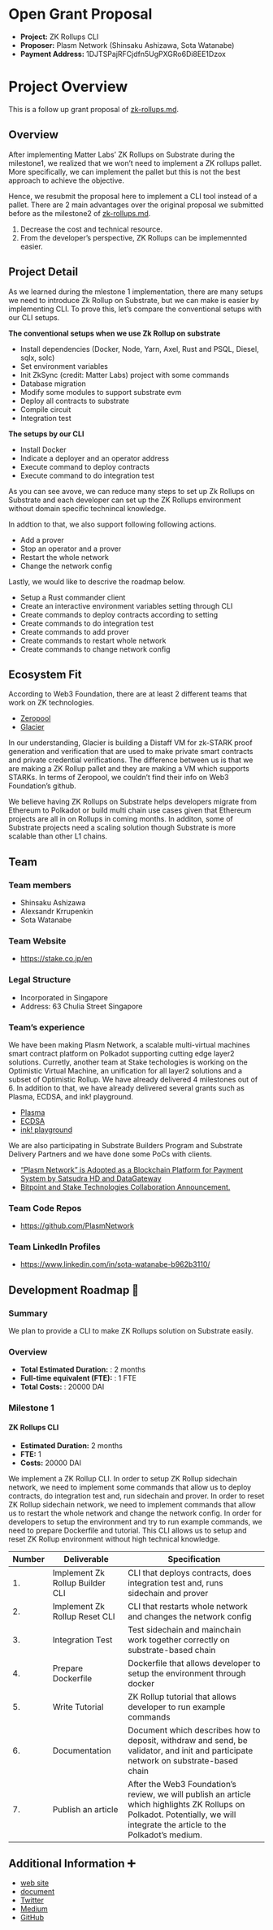 # Open Grant Proposal

* **Project:**  ZK Rollups CLI
* **Proposer:** Plasm Network (Shinsaku Ashizawa, Sota Watanabe)
* **Payment Address:**  1DJTSPajRFCjdfn5UgPXGRo6Di8EE1Dzox

# Project Overview
This is a follow up grant proposal of [zk-rollups.md](https://github.com/w3f/Open-Grants-Program/blob/master/applications/zk-rollups.md).

## Overview
After implementing Matter Labs’ ZK Rollups on Substrate during the milestone1, we realized that we won’t need to implement a ZK rollups pallet. More specifically, we can implement the pallet but this is not the best approach to achieve the objective.

Hence, we resubmit the proposal here to implement a CLI tool instead of a pallet. There are 2 main advantages over the original proposal we submitted before as the milestone2 of [zk-rollups.md](https://github.com/w3f/Open-Grants-Program/blob/master/applications/zk-rollups.md).

1. Decrease the cost and technical resource.
1. From the developer’s perspective, ZK Rollups can be implemennted easier.

## Project Detail
As we learned during the mlestone 1 implementation, there are many setups we need to introduce Zk Rollup on Substrate, but we can make is easier by implementing CLI. To prove this, let’s compare the conventional setups with our CLI setups.

**The conventional setups when we use Zk Rollup on substrate**
- Install dependencies (Docker, Node, Yarn, Axel, Rust and PSQL, Diesel, sqlx, solc)
- Set environment variables
- Init ZkSync (credit: Matter Labs) project with some commands
- Database migration
- Modify some modules to support substrate evm
- Deploy all contracts to substrate
- Compile circuit
- Integration test

**The setups by our CLI**
- Install Docker
- Indicate a deployer and an operator address
- Execute command to deploy contracts
- Execute command to do integration test

As you can see avove, we can reduce many steps to set up Zk Rollups on Substrate and each developer can set up the ZK Rollups environment without domain specific technincal knowledge.

In addtion to that, we also support following following actions.
- Add a prover
- Stop an operator and a prover
- Restart the whole network
- Change the network config

Lastly, we would like to descrive the roadmap below.
- Setup a Rust commander client
- Create an interactive environment variables setting through CLI
- Create commands to deploy contracts according to setting
- Create commands to do integration test
- Create commands to add prover
- Create commands to restart whole network
- Create commands to change network config

## Ecosystem Fit
According to Web3 Foundation, there are at least 2 different teams that work on ZK technologies.
- [Zeropool](https://github.com/zeropoolnetwork)
- [Glacier](https://github.com/gbctech)

In our understanding, Glacier is building a Distaff VM for zk-STARK proof generation and verification that are used to make  private smart contracts and private credential verifications. The difference between us is that we are making a ZK Rollup pallet and they are making a VM which supports STARKs. In terms of Zeropool, we couldn’t find their info on Web3 Foundation’s github.

We believe having ZK Rollups on Substrate helps developers migrate from Ethereum to Polkadot or build multi chain use cases given that Ethereum projects are all in on Rollups in coming months. In additon, some of Substrate projects need a scaling solution though Substrate is more scalable than other L1 chains.

## Team

### Team members
* Shinsaku Ashizawa
* Alexsandr Krrupenkin
* Sota Watanabe

### Team Website
* https://stake.co.jp/en

### Legal Structure
* Incorporated in Singapore
* Address: 63 Chulia Street Singapore

### Team’s experience
We have been making Plasm Network, a scalable multi-virtual machines smart contract platform on Polkadot supporting cutting edge layer2 solutions. Curretly, another team at Stake techologies is working on the Optimistic Virtual Machine, an unification for all layer2 solutions and a subset of Optimistic Rollup. We have already delivered 4 milestones out of 6. In addition to that, we have already delivered several grants such as Plasma, ECDSA, and ink! playground.

- [Plasma](https://github.com/stakedtechnologies/Plasm)
- [ECDSA](https://github.com/polkadot-js/common/tree/master/packages/util-crypto/src/secp256k1)
- [ink! playground](https://github.com/staketechnologies/ink-playground)

We are also participating in Substrate Builders Program and Substrate Delivery Partners and we have done some PoCs with clients.
- [“Plasm Network” is Adopted as a Blockchain Platform for Payment System by Satsudra HD and DataGateway](https://stake.co.jp/news/20201020english/)
- [Bitpoint and Stake Technologies Collaboration Announcement.](https://stake.co.jp/news/bitpoint_en/)

### Team Code Repos
* https://github.com/PlasmNetwork

### Team LinkedIn Profiles
* https://www.linkedin.com/in/sota-watanabe-b962b3110/


## Development Roadmap :nut_and_bolt:

### Summary
We plan to provide a CLI to make ZK Rollups solution on Substrate easily.

### Overview
* **Total Estimated Duration:** : 2 months
* **Full-time equivalent (FTE):** :  1 FTE
* **Total Costs:** : 20000 DAI

### Milestone 1
#### ZK Rollups CLI
* **Estimated Duration:** 2 months
* **FTE:**  1
* **Costs:** 20000 DAI

We implement a ZK Rollup CLI. In order to setup ZK Rollup sidechain network, we need to implement some commands that allow us to deploy contracts, do integration test and, run sidechain and prover. In order to reset ZK Rollup sidechain network, we need to implement commands that allow us to restart the whole network and change the network config. In order for developers to setup the environment and try to run example commands, we need to prepare Dockerfile and tutorial. This CLI allows us to setup and reset ZK Rollup environment without high technical knowledge.

| Number | Deliverable | Specification |
| ------------- | ------------- | ------------- |
| 1. | Implement Zk Rollup Builder CLI | CLI that deploys contracts, does integration test and, runs sidechain and prover |
| 2. | Implement Zk Rollup Reset CLI | CLI that restarts whole network and changes the network config |
| 3. | Integration Test | Test sidechain and mainchain work together correctly on substrate-based chain |
| 4. | Prepare Dockerfile | Dockerfile that allows developer to setup the environment through docker |
| 5. | Write Tutorial | ZK Rollup tutorial that allows developer to run example commands |
| 6. | Documentation | Document which describes how to deposit, withdraw and send, be validator, and init and participate network on substrate-based chain |
| 7. | Publish an article | After the Web3 Foundation’s review, we will publish an article which highlights ZK Rollups on Polkadot. Potentially, we will integrate the article to the Polkadot’s medium. |

## Additional Information :heavy_plus_sign:
- [web site](https://www.plasmnet.io/)
- [document](https://docs.plasmnet.io/)
- [Twitter](https://twitter.com/Plasm_Network)
- [Medium](https://medium.com/stake-technologies)
- [GitHub](https://github.com/PlasmNetwork)
